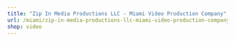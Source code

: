 ```yaml
---
title: "Zip In Media Productions LLC - Miami Video Production Company"
url: /miami/zip-in-media-productions-llc-miami-video-production-company/
shop: video
---
```

